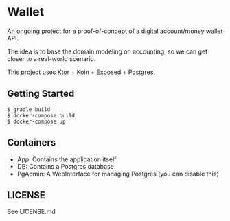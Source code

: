# Wallet

An ongoing project for a proof-of-concept of a digital account/money wallet API.
 
The idea is to base the domain modeling on accounting, so we can get closer to a real-world scenario.

This project uses Ktor + Koin + Exposed + Postgres.


## Getting Started

```
$ gradle build
$ docker-compose build
$ docker-compose up
```

## Containers
- App: Contains the application itself
- DB: Contains a Postgres database
- PgAdmin: A WebInterface for managing Postgres (you can disable this)

## LICENSE
See LICENSE.md